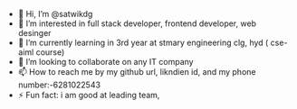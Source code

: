 - 👋 Hi, I’m @satwikdg
- 👀 I’m interested in full stack developer, frontend developer, web desinger
- 🌱 I’m currently learning in 3rd year at stmary engineering clg, hyd ( cse-aiml course)
- 💞️ I’m looking to collaborate on any IT company
- 📫 How to reach me by my github url, likndien id, and my phone number:-6281022543
- ⚡ Fun fact: i am good at leading team, 

<!---
satwikdg/satwikdg is a ✨ special ✨ repository because its `README.md` (this file) appears on your GitHub profile.
You can click the Preview link to take a look at your changes.
--->
